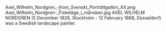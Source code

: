 Axel_Wilhelm_Nordgren_-_from_Svenskt_Porträttgalleri_XX.png Axel_Wilhelm_Nordgren_-_Fiskeläge_i_månsken.jpg AXEL WILHELM NORDGREN (5 December 1828, Stockholm - 12 February 1888, Düsseldorf) was a Swedish landscape painter.
